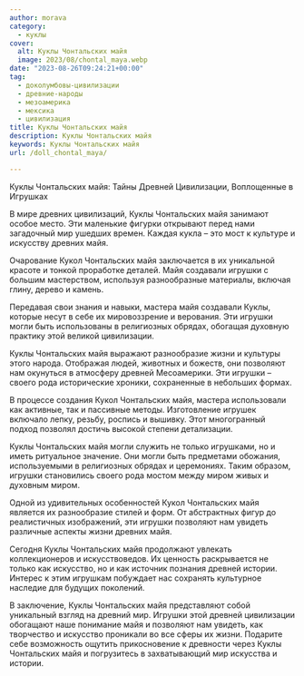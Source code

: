 ```yaml
---
author: morava
category:
  - куклы
cover:
  alt: Куклы Чонтальских майя
  image: 2023/08/chontal_maya.webp
date: "2023-08-26T09:24:21+00:00"
tag:
  - доколумбовы-цивилизации
  - древние-народы
  - мезоамерика
  - мексика
  - цивилизация
title: Куклы Чонтальских майя
description: Куклы Чонтальских майя
keywords: Куклы Чонтальских майя
url: /doll_chontal_maya/

---
```

Куклы Чонтальских майя: Тайны Древней Цивилизации, Воплощенные в Игрушках

В мире древних цивилизаций, Куклы Чонтальских майя занимают особое место. Эти маленькие фигурки открывают перед нами загадочный мир ушедших времен. Каждая кукла – это мост к культуре и искусству древних майя.

Очарование Кукол Чонтальских майя заключается в их уникальной красоте и тонкой проработке деталей. Майя создавали игрушки с большим мастерством, используя разнообразные материалы, включая глину, дерево и камень.

Передавая свои знания и навыки, мастера майя создавали Куклы, которые несут в себе их мировоззрение и верования. Эти игрушки могли быть использованы в религиозных обрядах, обогащая духовную практику этой великой цивилизации.

Куклы Чонтальских майя выражают разнообразие жизни и культуры этого народа. Отображая людей, животных и божеств, они позволяют нам окунуться в атмосферу древней Месоамерики. Эти игрушки – своего рода исторические хроники, сохраненные в небольших формах.

В процессе создания Кукол Чонтальских майя, мастера использовали как активные, так и пассивные методы. Изготовление игрушек включало лепку, резьбу, роспись и вышивку. Этот многогранный подход позволял достичь высокой степени детализации.

Куклы Чонтальских майя могли служить не только игрушками, но и иметь ритуальное значение. Они могли быть предметами обожания, используемыми в религиозных обрядах и церемониях. Таким образом, игрушки становились своего рода мостом между миром живых и духовным миром.

Одной из удивительных особенностей Кукол Чонтальских майя является их разнообразие стилей и форм. От абстрактных фигур до реалистичных изображений, эти игрушки позволяют нам увидеть различные аспекты жизни древних майя.

Сегодня Куклы Чонтальских майя продолжают увлекать коллекционеров и искусствоведов. Их ценность раскрывается не только как искусство, но и как источник познания древней истории. Интерес к этим игрушкам побуждает нас сохранять культурное наследие для будущих поколений.

В заключение, Куклы Чонтальских майя представляют собой уникальный взгляд на древний мир. Игрушки этой древней цивилизации обогащают наше понимание майя и позволяют нам увидеть, как творчество и искусство проникали во все сферы их жизни. Подарите себе возможность ощутить прикосновение к древности через Куклы Чонтальских майя и погрузитесь в захватывающий мир искусства и истории.
